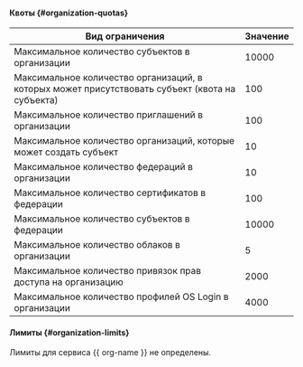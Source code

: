 #### Квоты {#organization-quotas}

Вид ограничения | Значение
----- | -----
Максимальное количество субъектов в организации | 10000
Максимальное количество организаций, в которых может присутствовать субъект (квота на субъекта) | 100
Максимальное количество приглашений в организации | 100
Максимальное количество организаций, которые может создать субъект | 10
Максимальное количество федераций в организации | 10
Максимальное количество сертификатов в федерации | 100
Максимальное количество субъектов в федерации | 10000
Максимальное количество облаков в организации | 5
Максимальное количество привязок прав доступа на организацию | 2000
Максимальное количество профилей OS Login в организации | 4000

#### Лимиты {#organization-limits}

Лимиты для сервиса {{ org-name }} не определены.
